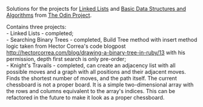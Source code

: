 Solutions for the projects for [Linked Lists](http://www.theodinproject.com/courses/ruby-programming/lessons/linked-lists?ref=lc-pb) and [Basic Data Structures and Algorithms](http://www.theodinproject.com/courses/ruby-programming/lessons/data-structures-and-algorithms?ref=lc-pb) from [The Odin Project](http://www.theodinproject.com/home).

Contains three projects:  
	- Linked Lists - completed;  
	- Searching Binary Trees - completed, Build Tree method with insert method logic taken from Hector Correa's code blogpost http://hectorcorrea.com/blog/drawing-a-binary-tree-in-ruby/13 with his permission, depth first search is only pre-order;    
	- Knight's Travails  - completed, can create an adjacency list with all possible moves and a graph with all positions and their adjacent moves. Finds the shortest number of moves, and the path itself. The current chessboard is not a proper board. It is a simple two-dimensional array with the rows and columns equivalent to the array's indices. This can be refactored in the future to make it look as a proper chessboard.
